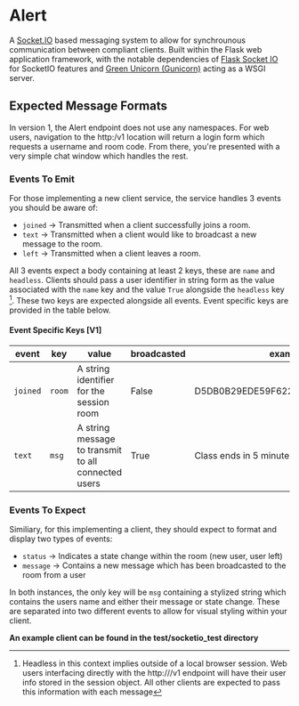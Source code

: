 # Alert

A [Socket.IO](https://socket.io) based messaging system to allow for synchrounous communication between compliant clients. Built within the Flask web application framework, with the notable dependencies of [Flask Socket IO](https://flask-socketio.readthedocs.io) for SocketIO features and [Green Unicorn (Gunicorn)](https://gunicorn.org) acting as a WSGI server.

## Expected Message Formats
In version 1, the Alert endpoint does not use any namespaces. For web users, navigation to the http:<domain>/v1 location will return a login form which requests a username and room code. From there, you're presented with a very simple chat window which handles the rest. 

### Events To Emit
For those implementing a new client service, the service handles 3 events you should be aware of: 
* `joined` -> Transmitted when a client successfully joins a room.
* `text` -> Transmitted when a client would like to broadcast a new message to the room.
* `left` -> Transmitted when a client leaves a room.


All 3 events expect a body containing at least 2 keys, these are `name` and `headless`. Clients should pass a user identifier in string form as the value associated with the `name` key and the value `True` alongside the `headless` key [^headless]. These two keys are expected alongside all events. Event specific keys are provided in the table below.

#### Event Specific Keys [V1]
| __event__ | __key__ | __value__                                           | __broadcasted__ | __example__                      |
|-----------|---------|-----------------------------------------------------|-----------------|----------------------------------|
| `joined`  | `room`  | A string identifier for the session room            | False           | D5DB0B29EDE59F622165402CA116CCFF |
| `text`    | `msg`   | A string message to transmit to all connected users | True            | Class ends in 5 minutes          |


### Events To Expect
Similiary, for this implementing a client, they should expect to format and display two types of events:
* `status` -> Indicates a state change within the room (new user, user left)
* `message` -> Contains a new message which has been broadcasted to the room from a user

In both instances, the only key will be `msg` containing a stylized string which contains the users name and either their message or state change. These are separated into two different events to allow for visual styling within your client.

__An example client can be found in the test/socketio_test directory__


[^headless]: Headless in this context implies outside of a local browser session. Web users interfacing directly with the http://<domain>/v1 endpoint will have their user info stored in the session object. All other clients are expected to pass this information with each message
